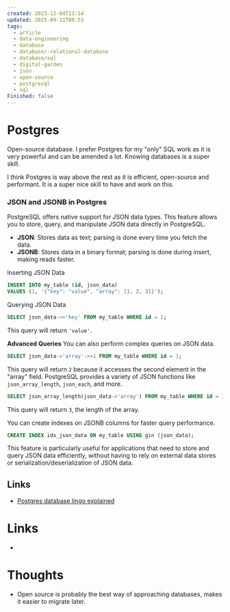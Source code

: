 ```yaml
---
created: 2023-12-04T13:14
updated: 2025-09-11T08:53
tags:
  - article
  - data-engineering
  - database
  - database/-relational-database
  - database/sql
  - digital-garden
  - json
  - open-source
  - postgresql
  - sql
Finished: false
---
```

# Postgres

Open-source database. 
I prefer Postgres for my "only" SQL work as it is very powerful and can be amended a lot. Knowing databases is a super skill. 

I think Postgres is way above the rest as it is efficient, open-source and performant. It is a super nice skill to have and work on this. 




### JSON and JSONB in Postgres

PostgreSQL offers native support for JSON data types. This feature allows you to store, query, and manipulate JSON data directly in PostgreSQL.
- **JSON**: Stores data as text; parsing is done every time you fetch the data.
- **JSONB**: Stores data in a binary format; parsing is done during insert, making reads faster.

Inserting JSON Data
```sql
INSERT INTO my_table (id, json_data)
VALUES (1, '{"key": "value", "array": [1, 2, 3]}');
```
Querying JSON Data
```sql
SELECT json_data->>'key' FROM my_table WHERE id = 1;
```
This query will return `'value'`.

**Advanced Queries**
You can also perform complex queries on JSON data.
```sql
SELECT json_data->'array'->>1 FROM my_table WHERE id = 1;
```
This query will return `2` because it accesses the second element in the "array" field.
PostgreSQL provides a variety of JSON functions like `json_array_length`, `json_each`, and more.
```sql
SELECT json_array_length(json_data->'array') FROM my_table WHERE id = 1;
```
This query will return `3`, the length of the array.

You can create indexes on JSONB columns for faster query performance.
```sql
CREATE INDEX idx_json_data ON my_table USING gin (json_data);
```
This feature is particularly useful for applications that need to store and query JSON data efficiently, without having to rely on external data stores or serialization/deserialization of JSON data.

## Links
- [Postgres database lingo explained](https://avestura.dev/blog/explaining-the-postgres-meme)





# Links
- 

# Thoughts 
- Open source is probably the best way of approaching databases, makes it easier to migrate later. 



